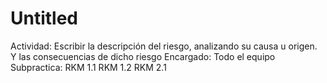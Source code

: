 # Untitled

Actividad: Escribir la descripción del riesgo, analizando su causa u origen. Y las consecuencias de dicho riesgo
Encargado: Todo el equipo
Subpractica: RKM 1.1
RKM 1.2
RKM 2.1